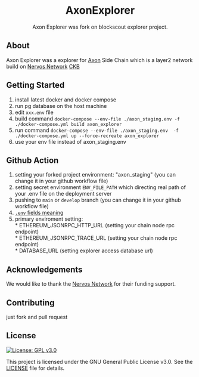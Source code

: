 <h1 align="center">AxonExplorer</h1>
<p align="center">Axon Explorer was fork on blockscout explorer project.</p>

## About
Axon Explorer was a explorer for [Axon](https://github.com/nervosnetwork/axon) Side Chain which is a layer2 network build on [Nervos Network](https://www.nervos.org/) [CKB](https://github.com/nervosnetwork/ckb)
## Getting Started
  1. install latest docker and docker compose
  2. run pg database on the host machine
  3. edit `xxx.env` file
  4. build command `docker-compose --env-file ./axon_staging.env -f ./docker-compose.yml build axon_explorer`
  5. run command `docker-compose --env-file ./axon_staging.env  -f ./docker-compose.yml up --force-recreate axon_explorer`
  6. use your env file instead of axon_staging.env
## Github Action
  1. setting your forked project environment: "axon_staging" (you can change it in your github workflow file)
  2. setting secret environment `ENV_FILE_PATH` which directing real path of your .env file on the deployment server
  3. pushing to `main` or `develop` branch (you can change it in your github workflow file)
  4. [`.env` fields meaning](./docs/envs_means.md)
  5. primary enviroment setting:  
    * ETHEREUM_JSONRPC_HTTP_URL (setting your chain node rpc endpoint)  
    * ETHEREUM_JSONRPC_TRACE_URL (setting your chain node rpc endpoint)  
    * DATABASE_URL (setting explorer access database url)  

## Acknowledgements

We would like to thank the [Nervos Network](https://www.nervos.org/) for their funding support.

## Contributing
just fork and pull request

## License
[![License: GPL v3.0](https://img.shields.io/badge/License-GPL%20v3-blue.svg)](https://www.gnu.org/licenses/gpl-3.0)

This project is licensed under the GNU General Public License v3.0. See the [LICENSE](LICENSE) file for details.
